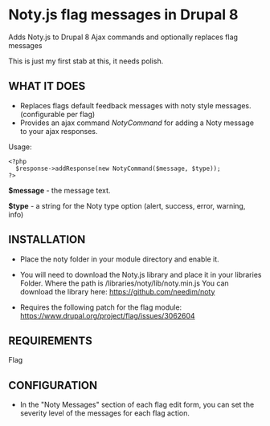 # Noty.js flag messages in Drupal 8

Adds Noty.js to Drupal 8 Ajax commands and optionally replaces flag messages

This is just my first stab at this, it needs polish.

WHAT IT DOES
------------
- Replaces flags default feedback messages with noty style messages. (configurable per flag)
- Provides an ajax command *NotyCommand* for adding a Noty message to
your ajax responses.

Usage:

    <?php
      $response->addResponse(new NotyCommand($message, $type));
    ?>
  
**$message** - the message text.

**$type** - a string for the Noty type option (alert, success, error, warning, info)


INSTALLATION
------------

 * Place the noty folder in your module directory and enable it.
 
 * You will need to download the Noty.js library and place it in your libraries
   Folder. Where the path is /libraries/noty/lib/noty.min.js
   You can download the library here: https://github.com/needim/noty
   
 * Requires the following patch for the flag module:
   https://www.drupal.org/project/flag/issues/3062604


REQUIREMENTS
------------

Flag


CONFIGURATION
-------------

 * In the "Noty Messages" section of each flag edit form, you can set the
   severity level of the messages for each flag action.
